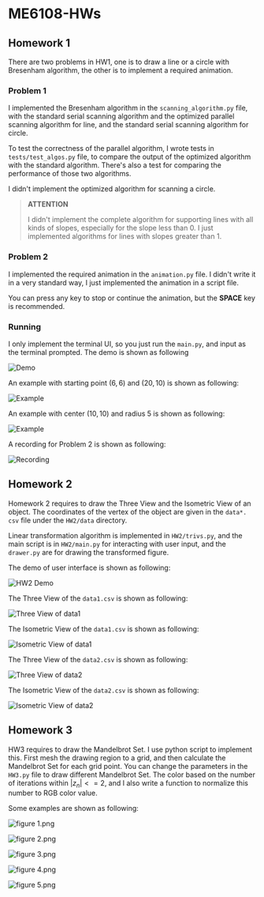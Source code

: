 # ME6108-HWs

## Homework 1

There are two problems in HW1, one is to draw a line or a circle with
Bresenham algorithm, the other is to implement a required animation.

### Problem 1

I implemented the Bresenham algorithm in the `scanning_algorithm.py` file, 
with the standard serial scanning algorithm and the optimized 
parallel scanning algorithm for line, and the standard serial scanning 
algorithm for circle.

To test the correctness of the parallel algorithm, I wrote tests in 
`tests/test_algos.py` file, to compare the output of the optimized 
algorithm with the standard algorithm. There's also a test for comparing 
the performance of those two algorithms.

I didn't implement the optimized algorithm for scanning a circle.

> **ATTENTION**
> 
> I didn't implement the complete algorithm for supporting lines with all 
> kinds of slopes, especially for the slope less than 0. I just implemented 
> algorithms for lines with slopes greater than 1.

### Problem 2

I implemented the required animation in the `animation.py` file. I didn't 
write it in a very standard way, I just implemented the animation in a 
script file.

You can press any key to stop or continue the animation, but the **SPACE** 
key is recommended.

### Running

I only implement the terminal UI, so you just run the `main.py`, and input as the terminal prompted.
The demo is shown as following

![Demo](HW1/demo/UI_demo.gif)

An example with starting point $(6, 6)$ and $(20, 10)$ is shown as following:

![Example](HW1/demo/demo_line.png)

An example with center $(10, 10)$ and radius $5$ is shown as following:

![Example](HW1/demo/demo_circle.png)

A recording for Problem 2 is shown as following:

![Recording](HW1/demo/demo_animation.gif)

## Homework 2

Homework 2 requires to draw the Three View and the Isometric View of an object.
The coordinates of the vertex of the object are given in the `data*.
csv` file under the `HW2/data` directory.

Linear transformation algorithm is implemented in `HW2/trivs.py`, and the main 
script is in `HW2/main.py` for interacting with 
user input, and the `drawer.py` are for drawing the transformed figure.

The demo of user interface is shown as following:

![HW2 Demo](HW2/demo/HW2_demo.gif)

The Three View of the `data1.csv` is shown as following:

![Three View of data1](HW2/demo/data1_three_view.png)

The Isometric View of the `data1.csv` is shown as following:

![Isometric View of data1](HW2/demo/data1_iso.png)

The Three View of the `data2.csv` is shown as following:

![Three View of data2](HW2/demo/data2_three_view.png)

The Isometric View of the `data2.csv` is shown as following:

![Isometric View of data2](HW2/demo/data2_iso.png)

## Homework 3

HW3 requires to draw the Mandelbrot Set. I use python script to implement this.
First mesh the drawing region to a grid, and then calculate the Mandelbrot Set for each grid point.
You can change the parameters in the `HW3.py` file to draw different Mandelbrot Set.
The color based on the number of iterations within $\lvert z_n \rvert <= 2$, 
and I 
also write a function to normalize this 
number to RGB color value.

Some examples are shown as following:

![figure 1.png](HW3/demo/figure%201.png)

![figure 2.png](HW3/demo/figure%202.png)

![figure 3.png](HW3/demo/figure%203.png)

![figure 4.png](HW3/demo/figure%204.png)

![figure 5.png](HW3/demo/figure%205.png)
